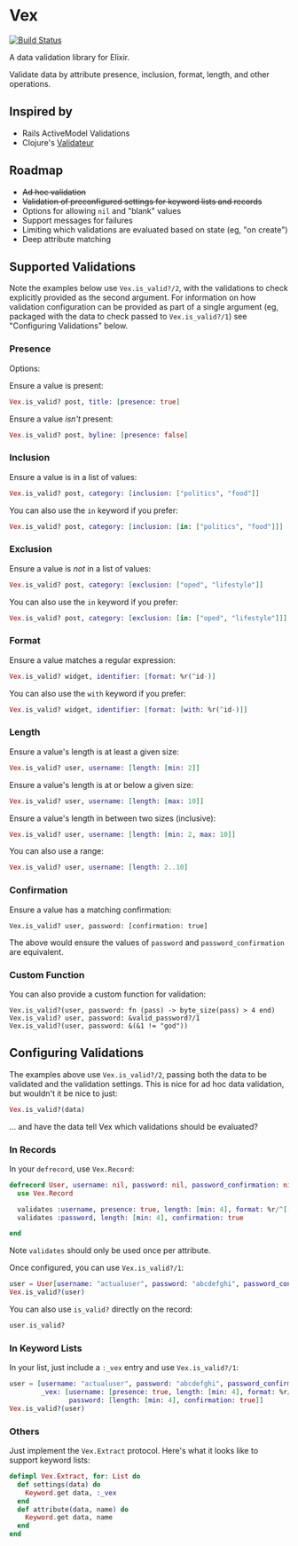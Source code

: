 # Vex

[![Build Status](https://travis-ci.org/bruce/vex.png)](https://travis-ci.org/bruce/vex)

A data validation library for Elixir.

Validate data by attribute presence, inclusion, format, length, and other operations.

Inspired by
-----------

 * Rails ActiveModel Validations
 * Clojure's [Validateur](https://github.com/michaelklishin/validateur)

Roadmap
-------

 * ~~Ad hoc validation~~
 * ~~Validation of preconfigured settings for keyword lists and records~~
 * Options for allowing `nil` and "blank" values
 * Support messages for failures
 * Limiting which validations are evaluated based on state (eg, "on create")
 * Deep attribute matching

Supported Validations
---------------------

Note the examples below use `Vex.is_valid?/2`, with the validations to check explicitly provided as
the second argument. For information on how validation configuration can be provided as part of a
single argument (eg, packaged with the data to check passed to `Vex.is_valid?/1`) see "Configuring Validations"
below.

### Presence

Options:

Ensure a value is present:

```elixir
Vex.is_valid? post, title: [presence: true]
```

Ensure a value _isn't_ present:

```elixir
Vex.is_valid? post, byline: [presence: false]
```

### Inclusion

Ensure a value is in a list of values:

```elixir
Vex.is_valid? post, category: [inclusion: ["politics", "food"]]
```

You can also use the `in` keyword if you prefer:

```elixir
Vex.is_valid? post, category: [inclusion: [in: ["politics", "food"]]]
```

### Exclusion

Ensure a value is _not_ in a list of values:

```elixir
Vex.is_valid? post, category: [exclusion: ["oped", "lifestyle"]]
```

You can also use the `in` keyword if you prefer:

```elixir
Vex.is_valid? post, category: [exclusion: [in: ["oped", "lifestyle"]]]
```

### Format

Ensure a value matches a regular expression:

```elixir
Vex.is_valid? widget, identifier: [format: %r(^id-)]
```

You can also use the `with` keyword if you prefer:

```elixir
Vex.is_valid? widget, identifier: [format: [with: %r(^id-)]]
```

### Length

Ensure a value's length is at least a given size:

```elixir
Vex.is_valid? user, username: [length: [min: 2]]
```

Ensure a value's length is at or below a given size:

```elixir
Vex.is_valid? user, username: [length: [max: 10]]
```

Ensure a value's length in between two sizes (inclusive):

```elixir
Vex.is_valid? user, username: [length: [min: 2, max: 10]]
```

You can also use a range:

```elixir
Vex.is_valid? user, username: [length: 2..10]
```

### Confirmation

Ensure a value has a matching confirmation:

```elixer
Vex.is_valid? user, password: [confirmation: true]
```

The above would ensure the values of `password` and `password_confirmation` are equivalent.

### Custom Function

You can also provide a custom function for validation:

```elixer
Vex.is_valid?(user, password: fn (pass) -> byte_size(pass) > 4 end)
Vex.is_valid? user, password: &valid_password?/1
Vex.is_valid?(user, password: &(&1 != "god"))
```

Configuring Validations
-----------------------

The examples above use `Vex.is_valid?/2`, passing both the data to be validated and the validation settings.
This is nice for ad hoc data validation, but wouldn't it be nice to just:

```elixir
Vex.is_valid?(data)
```

... and have the data tell Vex which validations should be evaluated?

### In Records

In your `defrecord`, use `Vex.Record`:

```elixir
defrecord User, username: nil, password: nil, password_confirmation: nil do
  use Vex.Record

  validates :username, presence: true, length: [min: 4], format: %r/^[[:alpha:]][[:alnum:]]+$/
  validates :password, length: [min: 4], confirmation: true

end
```

Note `validates` should only be used once per attribute.

Once configured, you can use `Vex.is_valid?/1`:

```elixir
user = User[username: "actualuser", password: "abcdefghi", password_confirmation: "abcdefghi"]
Vex.is_valid?(user)
```

You can also use `is_valid?` directly on the record:

```elixir
user.is_valid?
```

### In Keyword Lists

In your list, just include a `:_vex` entry and use `Vex.is_valid?/1`:

```elixir
user = [username: "actualuser", password: "abcdefghi", password_confirmation: "abcdefghi",
        _vex: [username: [presence: true, length: [min: 4], format: %r/^[[:alpha:]][[:alnum:]]+$/]],
               password: [length: [min: 4], confirmation: true]]
Vex.is_valid?(user)
```

### Others

Just implement the `Vex.Extract` protocol. Here's what it looks like to support keyword lists:

```elixir
defimpl Vex.Extract, for: List do
  def settings(data) do
    Keyword.get data, :_vex
  end
  def attribute(data, name) do
    Keyword.get data, name
  end
end
```

